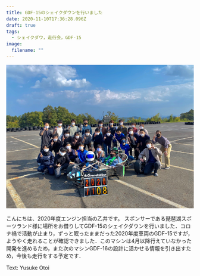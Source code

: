 ```yaml
---
title: GDF-15のシェイクダウンを行いました
date: 2020-11-10T17:36:28.096Z
draft: true
tags:
  - シェイクダウ，走行会，GDF-15
image:
  filename: ""
---
```

![](スクリーンショット-2020-11-11-025342.png)

こんにちは、2020年度エンジン担当の乙井です。
スポンサーである琵琶湖スポーツランド様に場所をお借りしてGDF-15のシェイクダウンを行いました．コロナ禍で活動が止まり，ずっと眠ったままだった2020年度車両のGDF-15ですが，ようやく走れることが確認できました．このマシンは4月以降行えていなかった開発を進めるため，また次のマシンGDF-16の設計に活かせる情報を引き出すため，今後も走行をする予定です．

Text: Yusuke Otoi